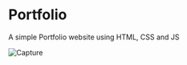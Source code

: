 # Portfolio
A simple Portfolio website using HTML, CSS and JS

![Capture](https://user-images.githubusercontent.com/57519879/99878790-d98d5200-2c2d-11eb-9119-3429aa15de43.PNG)
